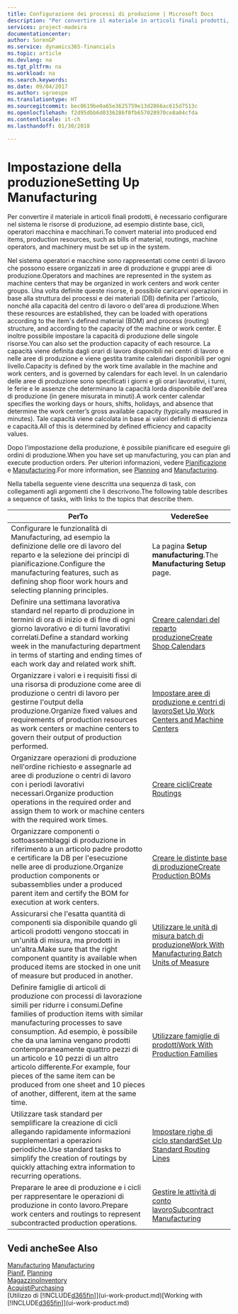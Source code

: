 ```yaml
---
title: Configurazione dei processi di produzione | Microsoft Docs
description: "Per convertire il materiale in articoli finali prodotti, è necessario configurare nel sistema le risorse di produzione, ad esempio distinte base, cicli, operatori macchina e macchinari."
services: project-madeira
documentationcenter: 
author: SorenGP
ms.service: dynamics365-financials
ms.topic: article
ms.devlang: na
ms.tgt_pltfrm: na
ms.workload: na
ms.search.keywords: 
ms.date: 09/04/2017
ms.author: sgroespe
ms.translationtype: HT
ms.sourcegitcommit: bec0619be0a65e3625759e13d2866ac615d7513c
ms.openlocfilehash: f2d95dbb6d0336286f0fb657028970ce8a04cfda
ms.contentlocale: it-ch
ms.lasthandoff: 01/30/2018

---
```

# <a name="setting-up-manufacturing"></a><span data-ttu-id="93277-103">Impostazione della produzione</span><span class="sxs-lookup"><span data-stu-id="93277-103">Setting Up Manufacturing</span></span>
<span data-ttu-id="93277-104">Per convertire il materiale in articoli finali prodotti, è necessario configurare nel sistema le risorse di produzione, ad esempio distinte base, cicli, operatori macchina e macchinari.</span><span class="sxs-lookup"><span data-stu-id="93277-104">To convert material into produced end items, production resources, such as bills of material, routings, machine operators, and machinery must be set up in the system.</span></span>

<span data-ttu-id="93277-105">Nel sistema operatori e macchine sono rappresentati come centri di lavoro che possono essere organizzati in aree di produzione e gruppi aree di produzione.</span><span class="sxs-lookup"><span data-stu-id="93277-105">Operators and machines are represented in the system as machine centers that may be organized in work centers and work center groups.</span></span> <span data-ttu-id="93277-106">Una volta definite queste risorse, è possibile caricarvi operazioni in base alla struttura dei processi e dei materiali (DB) definita per l'articolo, nonché alla capacità del centro di lavoro o dell'area di produzione.</span><span class="sxs-lookup"><span data-stu-id="93277-106">When these resources are established, they can be loaded with operations according to the item's defined material (BOM) and process (routing) structure, and according to the capacity of the machine or work center.</span></span> <span data-ttu-id="93277-107">È inoltre possibile impostare la capacità di produzione delle singole risorse.</span><span class="sxs-lookup"><span data-stu-id="93277-107">You can also set the production capacity of each resource.</span></span> <span data-ttu-id="93277-108">La capacità viene definita dagli orari di lavoro disponibili nei centri di lavoro e nelle aree di produzione e viene gestita tramite calendari disponibili per ogni livello.</span><span class="sxs-lookup"><span data-stu-id="93277-108">Capacity is defined by the work time available in the machine and work centers, and is governed by calendars for each level.</span></span> <span data-ttu-id="93277-109">In un calendario delle aree di produzione sono specificati i giorni e gli orari lavorativi, i turni, le ferie e le assenze che determinano la capacità lorda disponibile dell'area di produzione (in genere misurata in minuti).</span><span class="sxs-lookup"><span data-stu-id="93277-109">A work center calendar specifies the working days or hours, shifts, holidays, and absence that determine the work center’s gross available capacity (typically measured in minutes).</span></span> <span data-ttu-id="93277-110">Tale capacità viene calcolata in base ai valori definiti di efficienza e capacità.</span><span class="sxs-lookup"><span data-stu-id="93277-110">All of this is determined by defined efficiency and capacity values.</span></span>  

<span data-ttu-id="93277-111">Dopo l'impostazione della produzione, è possibile pianificare ed eseguire gli ordini di produzione.</span><span class="sxs-lookup"><span data-stu-id="93277-111">When you have set up manufacturing, you can plan and execute production orders.</span></span> <span data-ttu-id="93277-112">Per ulteriori informazioni, vedere [Pianificazione](production-planning.md) e [Manufacturing](production-manage-manufacturing.md).</span><span class="sxs-lookup"><span data-stu-id="93277-112">For more information, see [Planning](production-planning.md) and [Manufacturing](production-manage-manufacturing.md).</span></span>  

 <span data-ttu-id="93277-113">Nella tabella seguente viene descritta una sequenza di task, con collegamenti agli argomenti che li descrivono.</span><span class="sxs-lookup"><span data-stu-id="93277-113">The following table describes a sequence of tasks, with links to the topics that describe them.</span></span>   

|<span data-ttu-id="93277-114">**Per**</span><span class="sxs-lookup"><span data-stu-id="93277-114">**To**</span></span>|<span data-ttu-id="93277-115">**Vedere**</span><span class="sxs-lookup"><span data-stu-id="93277-115">**See**</span></span>|  
|------------|-------------|  
|<span data-ttu-id="93277-116">Configurare le funzionalità di Manufacturing, ad esempio la definizione delle ore di lavoro del reparto e la selezione dei principi di pianificazione.</span><span class="sxs-lookup"><span data-stu-id="93277-116">Configure the manufacturing features, such as defining shop floor work hours and selecting planning principles.</span></span>|<span data-ttu-id="93277-117">La pagina **Setup manufacturing**.</span><span class="sxs-lookup"><span data-stu-id="93277-117">The **Manufacturing Setup** page.</span></span>|  
|<span data-ttu-id="93277-118">Definire una settimana lavorativa standard nel reparto di produzione in termini di ora di inizio e di fine di ogni giorno lavorativo e di turni lavorativi correlati.</span><span class="sxs-lookup"><span data-stu-id="93277-118">Define a standard working week in the manufacturing department in terms of starting and ending times of each work day and related work shift.</span></span>|[<span data-ttu-id="93277-119">Creare calendari del reparto produzione</span><span class="sxs-lookup"><span data-stu-id="93277-119">Create Shop Calendars</span></span>](production-how-to-create-work-center-calendars.md)|  
|<span data-ttu-id="93277-120">Organizzare i valori e i requisiti fissi di una risorsa di produzione come aree di produzione o centri di lavoro per gestirne l'output della produzione.</span><span class="sxs-lookup"><span data-stu-id="93277-120">Organize fixed values and requirements of production resources as work centers or machine centers to govern their output of production performed.</span></span>|[<span data-ttu-id="93277-121">Impostare aree di produzione e centri di lavoro</span><span class="sxs-lookup"><span data-stu-id="93277-121">Set Up Work Centers and Machine Centers</span></span>](production-how-to-set-up-work-and-machine-centers.md)|
|<span data-ttu-id="93277-122">Organizzare operazioni di produzione nell'ordine richiesto e assegnarle ad aree di produzione o centri di lavoro con i periodi lavorativi necessari.</span><span class="sxs-lookup"><span data-stu-id="93277-122">Organize production operations in the required order and assign them to work or machine centers with the required work times.</span></span>|[<span data-ttu-id="93277-123">Creare cicli</span><span class="sxs-lookup"><span data-stu-id="93277-123">Create Routings</span></span>](production-how-to-create-routings.md)|
|<span data-ttu-id="93277-124">Organizzare componenti o sottoassemblaggi di produzione in riferimento a un articolo padre prodotto e certificare la DB per l'esecuzione nelle aree di produzione.</span><span class="sxs-lookup"><span data-stu-id="93277-124">Organize production components or subassemblies under a produced parent item and certify the BOM for execution at work centers.</span></span>|[<span data-ttu-id="93277-125">Creare le distinte base di produzione</span><span class="sxs-lookup"><span data-stu-id="93277-125">Create Production BOMs</span></span>](production-how-to-create-production-boms.md)|
|<span data-ttu-id="93277-126">Assicurarsi che l'esatta quantità di componenti sia disponibile quando gli articoli prodotti vengono stoccati in un'unità di misura, ma prodotti in un'altra.</span><span class="sxs-lookup"><span data-stu-id="93277-126">Make sure that the right component quantity is available when produced items are stocked in one unit of measure but produced in another.</span></span>|[<span data-ttu-id="93277-127">Utilizzare le unità di misura batch di produzione</span><span class="sxs-lookup"><span data-stu-id="93277-127">Work With Manufacturing Batch Units of Measure</span></span>](production-how-to-use-the-manufacturing-batch-unit-of-measure.md)|  
|<span data-ttu-id="93277-128">Definire famiglie di articoli di produzione con processi di lavorazione simili per ridurre i consumi.</span><span class="sxs-lookup"><span data-stu-id="93277-128">Define families of production items with similar manufacturing processes to save consumption.</span></span> <span data-ttu-id="93277-129">Ad esempio, è possibile che da una lamina vengano prodotti contemporaneamente quattro pezzi di un articolo e 10 pezzi di un altro articolo differente.</span><span class="sxs-lookup"><span data-stu-id="93277-129">For example, four pieces of the same item can be produced from one sheet and 10 pieces of another, different, item at the same time.</span></span>|[<span data-ttu-id="93277-130">Utilizzare famiglie di prodotti</span><span class="sxs-lookup"><span data-stu-id="93277-130">Work With Production Families</span></span>](production-how-work-family.md)|
|<span data-ttu-id="93277-131">Utilizzare task standard per semplificare la creazione di cicli allegando rapidamente informazioni supplementari a operazioni periodiche.</span><span class="sxs-lookup"><span data-stu-id="93277-131">Use standard tasks to simplify the creation of routings by quickly attaching extra information to recurring operations.</span></span>|[<span data-ttu-id="93277-132">Impostare righe di ciclo standard</span><span class="sxs-lookup"><span data-stu-id="93277-132">Set Up Standard Routing Lines</span></span>](production-how-set-up-standard-routing-lines.md)|  
|<span data-ttu-id="93277-133">Preparare le aree di produzione e i cicli per rappresentare le operazioni di produzione in conto lavoro.</span><span class="sxs-lookup"><span data-stu-id="93277-133">Prepare work centers and routings to represent subcontracted production operations.</span></span>|[<span data-ttu-id="93277-134">Gestire le attività di conto lavoro</span><span class="sxs-lookup"><span data-stu-id="93277-134">Subcontract Manufacturing</span></span>](production-how-to-subcontract-manufacturing.md)|  

## <a name="see-also"></a><span data-ttu-id="93277-135">Vedi anche</span><span class="sxs-lookup"><span data-stu-id="93277-135">See Also</span></span>
<span data-ttu-id="93277-136">[Manufacturing](production-manage-manufacturing.md)  </span><span class="sxs-lookup"><span data-stu-id="93277-136">[Manufacturing](production-manage-manufacturing.md)  </span></span>  
<span data-ttu-id="93277-137">[Pianif.](production-planning.md) </span><span class="sxs-lookup"><span data-stu-id="93277-137">[Planning](production-planning.md) </span></span>  
[<span data-ttu-id="93277-138">Magazzino</span><span class="sxs-lookup"><span data-stu-id="93277-138">Inventory</span></span>](inventory-manage-inventory.md)  
[<span data-ttu-id="93277-139">Acquisti</span><span class="sxs-lookup"><span data-stu-id="93277-139">Purchasing</span></span>](purchasing-manage-purchasing.md)  
<span data-ttu-id="93277-140">[Utilizzo di [!INCLUDE[d365fin](includes/d365fin_md.md)]](ui-work-product.md)</span><span class="sxs-lookup"><span data-stu-id="93277-140">[Working with [!INCLUDE[d365fin](includes/d365fin_md.md)]](ui-work-product.md)</span></span>

